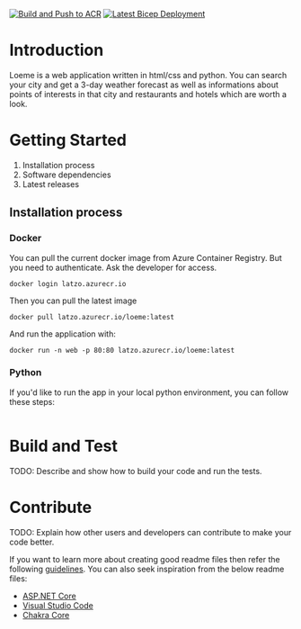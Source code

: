 [![Build and Push to ACR](https://github.com/Latzox/Loeme/actions/workflows/docker-build.yml/badge.svg)](https://github.com/Latzox/Loeme/actions/workflows/docker-build.yml)
[![Latest Bicep Deployment](https://github.com/Latzox/Loeme/actions/workflows/bicep-deploy.yml/badge.svg)](https://github.com/Latzox/Loeme/actions/workflows/bicep-deploy.yml)

# Introduction 
Loeme is a web application written in html/css and python. You can search your city and get a 3-day weather forecast as well as informations about points of interests in that city and restaurants and hotels which are worth a look.

# Getting Started
1.	Installation process
2.	Software dependencies
3.	Latest releases

## Installation process
### Docker
You can pull the current docker image from Azure Container Registry. But you need to authenticate. Ask the developer for access.
```
docker login latzo.azurecr.io
```
Then you can pull the latest image
```
docker pull latzo.azurecr.io/loeme:latest
```
And run the application with:
```
docker run -n web -p 80:80 latzo.azurecr.io/loeme:latest
```

### Python
If you'd like to run the app in your local python environment, you can follow these steps:
```

```


# Build and Test
TODO: Describe and show how to build your code and run the tests. 

# Contribute
TODO: Explain how other users and developers can contribute to make your code better. 

If you want to learn more about creating good readme files then refer the following [guidelines](https://docs.microsoft.com/en-us/azure/devops/repos/git/create-a-readme?view=azure-devops). You can also seek inspiration from the below readme files:
- [ASP.NET Core](https://github.com/aspnet/Home)
- [Visual Studio Code](https://github.com/Microsoft/vscode)
- [Chakra Core](https://github.com/Microsoft/ChakraCore)